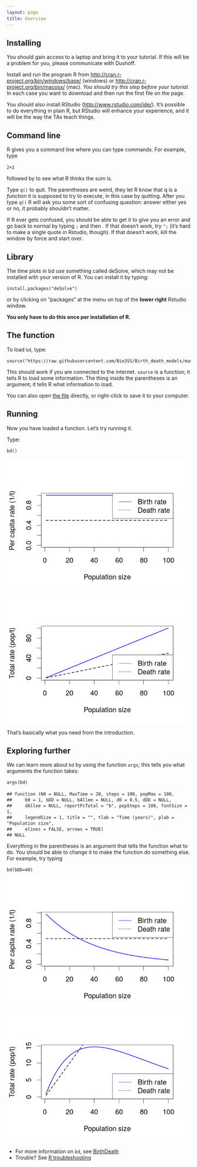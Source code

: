 ```yaml
---
layout: page
title: Overview
---
```



Installing
----------

You should gain access to a laptop and bring it to your tutorial. If
this will be a problem for you, please communicate with Dushoff.

Install and run the program R from
<a href="http://cran.r-project.org/bin/windows/base/" class="uri">http://cran.r-project.org/bin/windows/base/</a>
(windows) or
<a href="http://cran.r-project.org/bin/macosx/" class="uri">http://cran.r-project.org/bin/macosx/</a>
(mac). *You should try this step before your tutorial*. In each case you
want to download and then run the first file on the page.

You should also install RStudio
(<a href="http://www.rstudio.com/ide/" class="uri">http://www.rstudio.com/ide/</a>).
It’s possible to do everything in plain R, but RStudio will enhance your
experience, and it will be the way the TAs teach things.

Command line
------------

R gives you a command line where you can type commands. For example,
type

`2+2`

followed by <enter> to see what R thinks the sum is.

Type `q()` to quit. The parentheses are weird, they let R know that q is
a *function* it is supposed to try to execute, in this case by quitting.
After you type `q()` R will ask you some sort of confusing question:
answer either yes or no, it probably shouldn’t matter.

If R ever gets confused, you should be able to get it to give you an
error and go back to normal by typing `;` and then <enter> . If that
doesn’t work, try `";` (it’s hard to make a single quote in Rstudio,
though). If that doesn’t work, kill the window by force and start over.

Library
-------

The time plots in bd use something called deSolve, which may not be
installed with your version of R. You can install it by typing:

    install.packages("deSolve") 

or by clicking on “packages” at the menu on top of the **lower right**
Rstudio window.

**You only have to do this once per installation of R.**

The function
------------

To load `bd`, type:

    source("https://raw.githubusercontent.com/Bio3SS/Birth_death_models/master/bd.R") 

This should work if you are connected to the internet. `source` is a
function; it tells R to load some information. The thing inside the
parentheses is an argument; it tells R what information to load.

You can also open [the
file](https://raw.githubusercontent.com/Bio3SS/Birth_death_models/master/bd.R)
directly, or right-click to save it to your computer.

Running
-------

Now you have loaded a function. Let’s try running it.

Type:

    bd() 

![](r.rmd_files/figure-markdown_strict/unnamed-chunk-2-1.png)![](r.rmd_files/figure-markdown_strict/unnamed-chunk-2-2.png)

That’s basically what you need from the introduction.

Exploring further
-----------------

We can learn more about `bd` by using the function `args`; this tells
you what arguments the function takes:

    args(bd) 

    ## function (N0 = NULL, MaxTime = 20, steps = 100, popMax = 100, 
    ##     b0 = 1, bDD = NULL, bAllee = NULL, d0 = 0.5, dDD = NULL, 
    ##     dAllee = NULL, reportPcTotal = "b", popSteps = 100, fontSize = 1, 
    ##     legendSize = 1, title = "", tlab = "Time (years)", plab = "Population size", 
    ##     elines = FALSE, arrows = TRUE) 
    ## NULL

Everything in the parentheses is an argument that tells the function
what to do. You should be able to change it to make the function do
something else. For example, try typing

    bd(bDD=40) 

![](r.rmd_files/figure-markdown_strict/unnamed-chunk-4-1.png)![](r.rmd_files/figure-markdown_strict/unnamed-chunk-4-2.png)

-   For more information on `bd`, see
    [BirthDeath](BirthDeath "wikilink")
-   Trouble? See [R troubleshooting](R_troubleshooting "wikilink")
